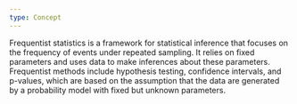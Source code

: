 ```yaml
---
type: Concept
---
```


Frequentist statistics is a framework for statistical inference that focuses on the frequency of events under repeated sampling. It relies on fixed parameters and uses data to make inferences about these parameters. Frequentist methods include hypothesis testing, confidence intervals, and p-values, which are based on the assumption that the data are generated by a probability model with fixed but unknown parameters.
